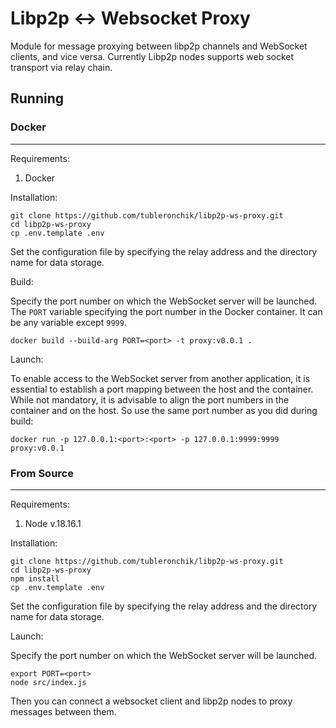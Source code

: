 # Libp2p <-> Websocket Proxy

Module for message proxying between libp2p channels and WebSocket clients, and vice versa. Currently Libp2p nodes supports web socket transport via relay chain.

## Running

### Docker

---

Requirements:
1. Docker

Installation:

```
git clone https://github.com/tubleronchik/libp2p-ws-proxy.git
cd libp2p-ws-proxy
cp .env.template .env
```
Set the configuration file by specifying the relay address and the directory name for data storage.

Build:

Specify the port number on which the WebSocket server will be launched. The `PORT` variable specifying the port number in the Docker container. It can be any variable except `9999`.

```
docker build --build-arg PORT=<port> -t proxy:v0.0.1 .
```

Launch:

To enable access to the WebSocket server from another application, it is essential to establish a port mapping between the host and the container. While not mandatory, it is advisable to align the port numbers in the container and on the host.  So use the same port number as you did during build:

```
docker run -p 127.0.0.1:<port>:<port> -p 127.0.0.1:9999:9999 proxy:v0.0.1
```

### From Source
---

Requirements:
1. Node v.18.16.1

Installation:

```
git clone https://github.com/tubleronchik/libp2p-ws-proxy.git
cd libp2p-ws-proxy
npm install
cp .env.template .env
```
Set the configuration file by specifying the relay address and the directory name for data storage.

Launch:

Specify the port number on which the WebSocket server will be launched.
```
export PORT=<port>
node src/index.js
```
Then you can connect a websocket client and libp2p nodes to proxy messages between them.